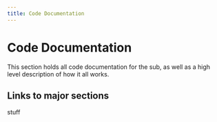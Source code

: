 ```yaml
---
title: Code Documentation
---
```


# Code Documentation

This section holds all code documentation for the sub, as well as a high level description of how it all works.

## Links to major sections

stuff
